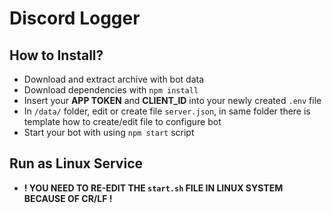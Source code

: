 # Discord Logger

## How to Install?

- Download and extract archive with bot data
- Download dependencies with `npm install`
- Insert your **APP TOKEN** and **CLIENT_ID** into your newly created `.env` file
- In `/data/` folder, edit or create file `server.json`, in same folder there is template how to create/edit file to configure bot
- Start your bot with using `npm start` script

## Run as Linux Service

- **! YOU NEED TO RE-EDIT THE `start.sh` FILE IN LINUX SYSTEM BECAUSE OF CR/LF !**